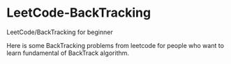 # LeetCode-BackTracking
LeetCode/BackTracking for beginner

Here is some BackTracking problems from leetcode for people who want to learn fundamental of BackTrack algorithm.
